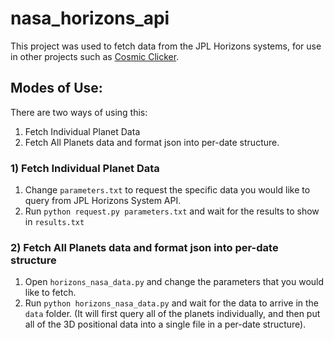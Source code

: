 # nasa_horizons_api

This project was used to fetch data from the JPL Horizons systems, for use in other projects such as [Cosmic Clicker](https://github.com/dpaetsch/CosmicClicker/blob/main/README.md). 

## Modes of Use:
There are two ways of using this:
  1. Fetch Individual Planet Data
  2. Fetch All Planets data and format json into per-date structure.
 
### 1) Fetch Individual Planet Data
1. Change `parameters.txt` to request the specific data you would like to query from JPL Horizons System API.
2. Run `python request.py parameters.txt` and wait for the results to show in `results.txt`

### 2) Fetch All Planets data and format json into per-date structure
1. Open `horizons_nasa_data.py` and change the parameters that you would like to fetch.
2. Run `python horizons_nasa_data.py` and wait for the data to arrive in the `data` folder. (It will first query all of the planets individually, and then put all of the 3D positional data into a single file in a per-date structure).


